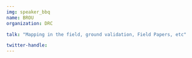 ```yaml
---
img: speaker_bbq
name: BROU
organization: DRC

talk: "Mapping in the field, ground validation, Field Papers, etc"

twitter-handle:
---
```

